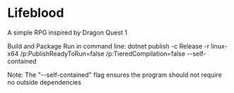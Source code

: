 # Lifeblood
A simple RPG inspired by Dragon Quest 1

Build and Package
Run in command line: dotnet publish -c Release -r linux-x64 /p:PublishReadyToRun=false /p:TieredCompilation=false --self-contained

Note: The "--self-contained" flag ensures the program should not require no outside dependencies